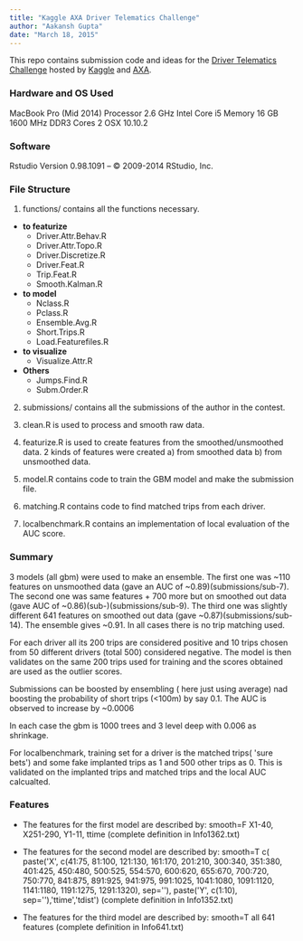 ```yaml
---
title: "Kaggle AXA Driver Telematics Challenge"
author: "Aakansh Gupta"
date: "March 18, 2015"
---
```


This repo contains submission code and ideas for the [Driver Telematics Challenge](https://www.kaggle.com/c/axa-driver-telematics-analysis) hosted by [Kaggle](https://www.kaggle.com) and [AXA](http://www.axa.com/en/).

### Hardware and OS Used
MacBook Pro (Mid 2014)
Processor 2.6 GHz Intel Core i5
Memory 16 GB 1600 MHz DDR3
Cores 2
OSX 10.10.2

### Software
Rstudio Version 0.98.1091 – © 2009-2014 RStudio, Inc.

### File Structure
1. functions/ contains all the functions necessary.
  + **to featurize**
      + Driver.Attr.Behav.R
      + Driver.Attr.Topo.R
      + Driver.Discretize.R
      + Driver.Feat.R
      + Trip.Feat.R
      + Smooth.Kalman.R
  + **to model**
      + Nclass.R
      + Pclass.R
      + Ensemble.Avg.R
      + Short.Trips.R
      + Load.Featurefiles.R
  + **to visualize**
      + Visualize.Attr.R
  + **Others**
      + Jumps.Find.R
      + Subm.Order.R
     
2. submissions/ contains all the submissions of the author in the contest.

3. clean.R is used to process and smooth raw data.

4. featurize.R is used to create features from the smoothed/unsmoothed data. 2 kinds of features were created a) from smoothed data b) from unsmoothed data.

5. model.R contains code to train the GBM model and make the submission file.

6. matching.R contains code to find matched trips from each driver.

7. localbenchmark.R contains an implementation of local evaluation of the AUC score.

### Summary

3 models (all gbm) were used to make an ensemble. The first one was ~110 features on unsmoothed data (gave an AUC of ~0.89)(submissions/sub-7). The second one was same features + 700 more but on smoothed out data (gave AUC of ~0.86)(sub-)(submissions/sub-9). The third one was slightly different 641 features on smoothed out data (gave ~0.87)(submissions/sub-14). The ensemble gives ~0.91. In all cases there is no trip matching used. 

For each driver all its 200 trips are considered positive and 10 trips chosen from 50 different drivers (total 500) considered negative. The model is then validates on the same 200 trips used for training and the scores obtained are used as the outlier scores.

Submissions can be boosted by ensembling ( here just using average) nad boosting the probability of short trips (<100m) by say 0.1. The AUC is observed to increase by ~0.0006

In each case the gbm is 1000 trees and 3 level deep with 0.006 as shrinkage.

For localbenchmark, training set for a driver is the matched trips( 'sure bets') and some fake implanted trips as 1 and 500 other trips as 0. This is validated on the implanted trips and matched trips and the local AUC calcualted. 

### Features

+ The features for the first model are described by:
smooth=F
X1-40, X251-290, Y1-11, ttime
(complete definition in Info1362.txt)

+ The features for the second model are described by:
smooth=T
c( paste('X', c(41:75, 81:100, 121:130, 161:170, 201:210, 300:340, 351:380, 401:425, 450:480, 500:525, 554:570, 600:620, 655:670, 700:720, 750:770, 841:875, 891:925, 941:975, 991:1025, 1041:1080, 1091:1120, 1141:1180, 1191:1275, 1291:1320), sep=''), paste('Y', c(1:10), sep=''),'ttime','tdist')
(complete definition in Info1352.txt)

+ The features for the third model are described by:
smooth=T
all 641 features
(complete definition in Info641.txt)
